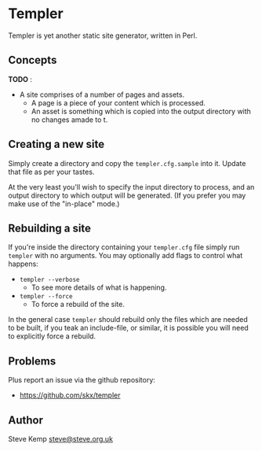 Templer
=======

Templer is yet another static site generator, written in Perl.


Concepts
--------

**TODO** :

* A site comprises of a number of pages and assets.
    * A page is a piece of your content which is processed.
    * An asset is something which is copied into the output directory with no changes amade to t.


Creating a new site
-------------------

Simply create a directory and copy the `templer.cfg.sample` into it.  Update
that file as per your tastes.

At the very least you'll wish to specify the input directory to process, and
an output directory to which output will be generated.  (If you prefer you
may make use of the "in-place" mode.)


Rebuilding a site
-----------------

If you're inside the directory containing your `templer.cfg` file simply
run `templer` with no arguments.  You may optionally add flags to control
what happens:

* `templer --verbose`
     * To see more details of what is happening.
* `templer --force`
     * To force a rebuild of the site.

In the general case `templer` should rebuild only the files which are needed
to be built, if you teak an include-file, or similar, it is possible you will
need to explicitly force a rebuild.


Problems
--------

Plus report an issue via the github repository:

* https://github.com/skx/templer


Author
------

Steve Kemp <steve@steve.org.uk>

